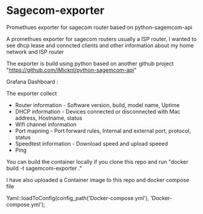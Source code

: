 # Sagecom-exporter
Promethues exporter for sagecom router based on python-sagemcom-api

A promethues exporter for sagecom routers usually a ISP router, I wanted to see dhcp lease and conncted clients and other information about my home network and ISP router

The exporter is build using python based on another github project "https://github.com/iMicknl/python-sagemcom-api" 

Grafana Dashboard : 

The exporter collect
- Router information - Software version, build, model name, Uptime
- DHCP information - Devices connected or disconnected with Mac address, Hostname, status
- Wifi channel information
- Port mapning - Port forward rules, Internal and external port, protocol, status
- Speedtest information - Download speed and upload speeed
- Ping


You can build the container locally if you clone this repo and run "docker build -t sagemcom-exporter ."

I have also uploaded a Container image to this repo and docker compose file


Yaml::loadToConfig(config_path('Docker-compose.yml'), 'Docker-compose.yml');




  
